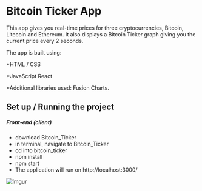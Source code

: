 # Bitcoin Ticker App
This app gives you real-time prices for three cryptocurrencies, Bitcoin, Litecoin and Ethereum. It also displays a Bitcoin Ticker graph giving you the current price every 2 seconds.

The app is built using:

*HTML / CSS

*JavaScript React

*Additional libraries used: Fusion Charts.

## Set up / Running the project
##### Front-end (client)
* download Bitcoin_Ticker
* in terminal, navigate to Bitcoin_Ticker
* cd into bitcoin_ticker
* npm install
* npm start
* The application will run on http://localhost:3000/

![Imgur](https://i.imgur.com/H2KjAZY.png)
